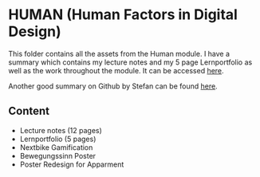 # HUMAN (Human Factors in Digital Design)
This folder contains all the assets from the Human module. I have a summary which contains my lecture notes and my 5 page Lernportfolio as well as the work throughout the module. It can be accessed [here](). 

Another good summary on Github by Stefan can be found [here](https://stefanvoegelisrf.github.io/human/).

## Content
* Lecture notes (12 pages)
* Lernportfolio (5 pages)
* Nextbike Gamification
* Bewegungssinn Poster
* Poster Redesign for Apparment


